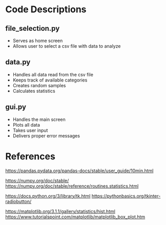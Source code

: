 # Code Descriptions 

## file_selection.py
- Serves as home screen
- Allows user to select a csv file with data to analyze

## data.py
- Handles all data read from the csv file
- Keeps track of available categories
- Creates random samples
- Calculates statistics

## gui.py
- Handles the main screen
- Plots all data
- Takes user input
- Delivers proper error messages

# References
https://pandas.pydata.org/pandas-docs/stable/user_guide/10min.html

https://numpy.org/doc/stable/
https://numpy.org/doc/stable/reference/routines.statistics.html

https://docs.python.org/3/library/tk.html
https://pythonbasics.org/tkinter-radiobutton/

https://matplotlib.org/3.1.1/gallery/statistics/hist.html
https://www.tutorialspoint.com/matplotlib/matplotlib_box_plot.htm
